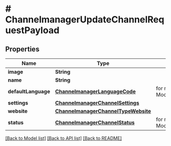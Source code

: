 # # ChannelmanagerUpdateChannelRequestPayload


## Properties 


Name | Type | Description | Notes
------------ | ------------- | ------------- | -------------
**image**| **String** |   | [optional]
**name**| **String** |   | [optional]
**defaultLanguage**| [**ChannelmanagerLanguageCode**](ChannelmanagerLanguageCode.md) |  for more information please, see Model/ChannelmanagerLanguageCode.php  | [optional] [default to ChannelmanagerLanguageCode.UNKNOWN]
**settings**| [**ChannelmanagerChannelSettings**](ChannelmanagerChannelSettings.md) |   | [optional]
**website**| [**ChannelmanagerChannelTypeWebsite**](ChannelmanagerChannelTypeWebsite.md) |   | [optional]
**status**| [**ChannelmanagerChannelStatus**](ChannelmanagerChannelStatus.md) |  for more information please, see Model/ChannelmanagerChannelStatus.php  | [optional] [default to ChannelmanagerChannelStatus.UNKNOWN]


[[Back to Model list]](../../README.md#models) [[Back to API list]](../../README.md#endpoints) [[Back to README]](../../README.md)

